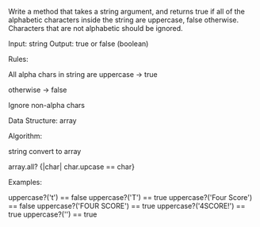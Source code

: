 Write a method that takes a string argument, and returns true if all of
the alphabetic characters inside the string are uppercase, false
otherwise. Characters that are not alphabetic should be ignored.

Input: string
Output: true or false (boolean)

Rules:

  All alpha chars in string are uppercase
    -> true

  otherwise
    -> false

  Ignore non-alpha chars


Data Structure: array

Algorithm:

string convert to array

array.all? {|char| char.upcase == char}




Examples:

uppercase?('t') == false
uppercase?('T') == true
uppercase?('Four Score') == false
uppercase?('FOUR SCORE') == true
uppercase?('4SCORE!') == true
uppercase?('') == true
